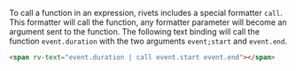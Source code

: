 To call a function in an expression, rivets includes a special formatter `call`. This formatter will call the function, any formatter parameter will become an argument sent to the function. The following text binding will call the function `event.duration` with the two arguments `event;start` and `event.end`.


```html
<span rv-text="event.duration | call event.start event.end"></span>
```

